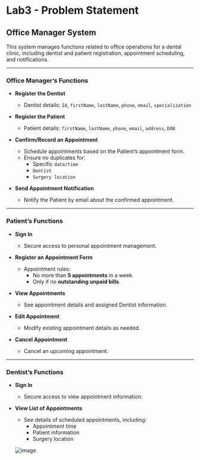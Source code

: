 # Lab3 - Problem Statement

## Office Manager System

This system manages functions related to office operations for a dental clinic, including dentist and patient registration, appointment scheduling, and notifications.

---

### Office Manager’s Functions

- **Register the Dentist**
  - Dentist details: `Id`, `firstName`, `lastName`, `phone`, `email`, `specialization`

- **Register the Patient**
  - Patient details: `firstName`, `lastName`, `phone`, `email`, `address`, `DOB`

- **Confirm/Record an Appointment**
  - Schedule appointments based on the Patient’s appointment form.
  - Ensure no duplicates for:
    - Specific `date/time`
    - `Dentist`
    - `Surgery location`

- **Send Appointment Notification**
  - Notify the Patient by email about the confirmed appointment.

---

### Patient’s Functions

- **Sign In**
  - Secure access to personal appointment management.

- **Register an Appointment Form**
  - Appointment rules:
    - No more than **5 appointments** in a week.
    - Only if no **outstanding unpaid bills**.

- **View Appointments**
  - See appointment details and assigned Dentist information.

- **Edit Appointment**
  - Modify existing appointment details as needed.

- **Cancel Appointment**
  - Cancel an upcoming appointment.

---

### Dentist’s Functions

- **Sign In**
  - Secure access to view appointment information.

- **View List of Appointments**
  - See details of scheduled appointments, including:
    - Appointment time
    - Patient information
    - Surgery location
   
  ![image](https://github.com/user-attachments/assets/5e20334d-0d05-4b13-9739-09febb147c44)

